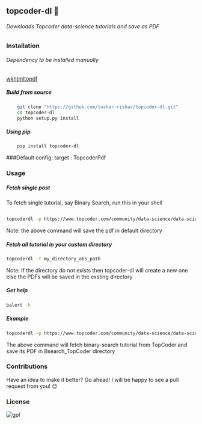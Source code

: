 ## topcoder-dl :bookmark:
###### Downloads Topcoder data-science tutorials and save as PDF


### Installation

###### Dependency to be installed manually
[wkhtmltopdf](https://github.com/wkhtmltopdf/wkhtmltopdf)

##### Build from source
```sh
	git clone "https://github.com/tushar-rishav/topcoder-dl.git"
	cd topcoder-dl
	python setup.py install
```
##### Using pip
```sh
	pip install topcoder-dl
```
###Default config:
	target  : TopcoderPdf

### Usage

##### Fetch single post
To fetch single tutorial, say Binary Search, run this in your shell
```sh

topcoderdl -p https://www.topcoder.com/community/data-science/data-science-tutorials/binary-search/

```
Note: the above command will save the pdf in default directory

##### Fetch all tutorial in your custom directory

```sh
topcoderdl -t my_directory_abs_path

```
Note: If the directory do not exists then topcoder-dl will create a new one else the PDFs will be saved in the exsting directory

##### Get help
```sh
balert -h
```
##### Example
```sh
topcoderdl -p https://www.topcoder.com/community/data-science/data-science-tutorials/binary-search/ -t BSearch_TopCoder
```
The above command will fetch binary-search tutorial from TopCoder and save its PDF in Bsearch_TopCoder directory


### Contributions
Have an idea to make it better? Go ahead! I will be happy to see a pull request from you! :blush:

### License
![gpl](https://cloud.githubusercontent.com/assets/7397433/9025904/67008062-3936-11e5-8803-e5b164a0dfc0.png)
